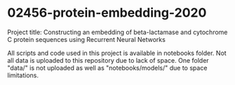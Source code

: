 # 02456-protein-embedding-2020


Project title: Constructing an embedding of beta-lactamase and cytochrome C protein sequences using Recurrent Neural Networks

All scripts and code used in this project is available in notebooks folder. Not all data is uploaded to this repository due to lack of space. One folder "data/" is not uploaded as well as "notebooks/models/" due to space limitations.  
